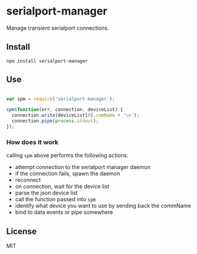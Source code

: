 # serialport-manager

Manage transient serialport connections.

## Install

`npm install serialport-manager`

## Use

```javascript

var spm = require('serialport-manager');

spm(function(err, connection, deviceList) {
  connection.write(deviceList[0].comName + '\n');
  connection.pipe(process.stdout);
});

```

### How does it work

calling `spm` above performs the following actions:

* attempt connection to the serialport manager daemon
 * if the connection fails, spawn the daemon
  * reconnect
* on connection, wait for the device list
* parse the json device list
* call the function passed into `spm`
* identify what device you want to use by sending back the commName
* bind to data events or pipe somewhere

## License

MIT

